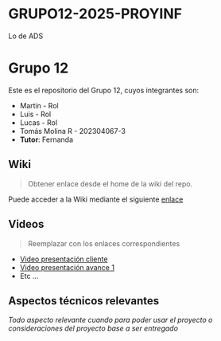 # GRUPO12-2025-PROYINF
Lo de ADS


# Grupo 12

Este es el repositorio del Grupo 12, cuyos integrantes son:

* Martin - Rol
* Luis - Rol
* Lucas  - Rol
* Tomás Molina R - 202304067-3
* **Tutor**: Fernanda

## Wiki

> Obtener enlace desde el home de la wiki del repo.

Puede acceder a la Wiki mediante el siguiente [enlace](https://gitlab.inf.utfsm.cl/)

## Videos

> Reemplazar con los enlaces correspondientes

* [Video presentación cliente](https://www.youtube.com)
* [Video presentación avance 1](https://www.youtube.com/)
* Etc ...

## Aspectos técnicos relevantes

_Todo aspecto relevante cuando para poder usar el proyecto o consideraciones del proyecto base a ser entregado_
